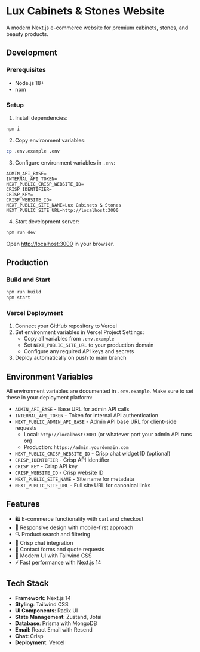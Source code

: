 # Lux Cabinets & Stones Website

A modern Next.js e-commerce website for premium cabinets, stones, and beauty products.

## Development

### Prerequisites

- Node.js 18+
- npm

### Setup

1. Install dependencies:

```bash
npm i
```

2. Copy environment variables:

```bash
cp .env.example .env
```

3. Configure environment variables in `.env`:

```
ADMIN_API_BASE=
INTERNAL_API_TOKEN=
NEXT_PUBLIC_CRISP_WEBSITE_ID=
CRISP_IDENTIFIER=
CRISP_KEY=
CRISP_WEBSITE_ID=
NEXT_PUBLIC_SITE_NAME=Lux Cabinets & Stones
NEXT_PUBLIC_SITE_URL=http://localhost:3000
```

4. Start development server:

```bash
npm run dev
```

Open [http://localhost:3000](http://localhost:3000) in your browser.

## Production

### Build and Start

```bash
npm run build
npm start
```

### Vercel Deployment

1. Connect your GitHub repository to Vercel
2. Set environment variables in Vercel Project Settings:
   - Copy all variables from `.env.example`
   - Set `NEXT_PUBLIC_SITE_URL` to your production domain
   - Configure any required API keys and secrets
3. Deploy automatically on push to main branch

## Environment Variables

All environment variables are documented in `.env.example`. Make sure to set these in your deployment platform:

- `ADMIN_API_BASE` - Base URL for admin API calls
- `INTERNAL_API_TOKEN` - Token for internal API authentication
- `NEXT_PUBLIC_ADMIN_API_BASE` - Admin API base URL for client-side requests
  - Local: `http://localhost:3001` (or whatever port your admin API runs on)
  - Production: `https://admin.yourdomain.com`
- `NEXT_PUBLIC_CRISP_WEBSITE_ID` - Crisp chat widget ID (optional)
- `CRISP_IDENTIFIER` - Crisp API identifier
- `CRISP_KEY` - Crisp API key
- `CRISP_WEBSITE_ID` - Crisp website ID
- `NEXT_PUBLIC_SITE_NAME` - Site name for metadata
- `NEXT_PUBLIC_SITE_URL` - Full site URL for canonical links

## Features

- 🛍️ E-commerce functionality with cart and checkout
- 📱 Responsive design with mobile-first approach
- 🔍 Product search and filtering
- 💬 Crisp chat integration
- 📧 Contact forms and quote requests
- 🎨 Modern UI with Tailwind CSS
- ⚡ Fast performance with Next.js 14

## Tech Stack

- **Framework**: Next.js 14
- **Styling**: Tailwind CSS
- **UI Components**: Radix UI
- **State Management**: Zustand, Jotai
- **Database**: Prisma with MongoDB
- **Email**: React Email with Resend
- **Chat**: Crisp
- **Deployment**: Vercel
